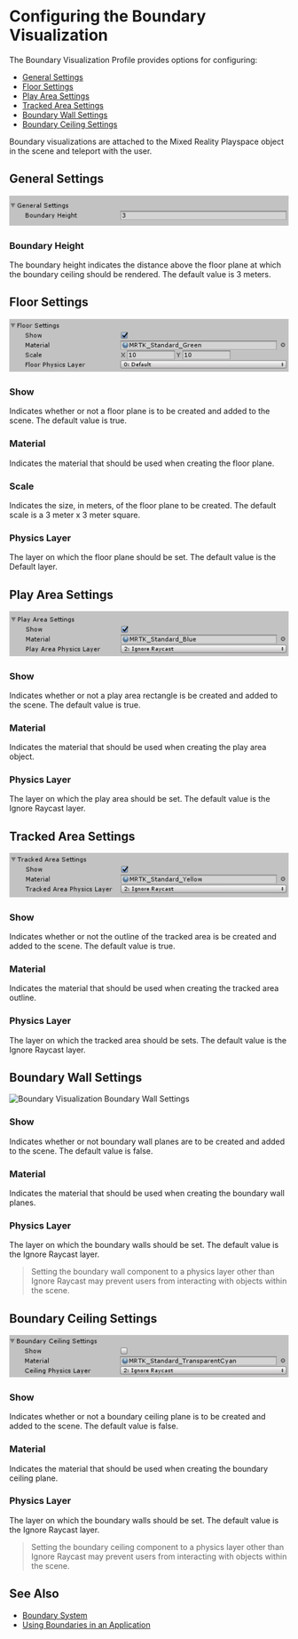 # Configuring the Boundary Visualization

The Boundary Visualization Profile provides options for configuring:

- [General Settings](#general-settings)
- [Floor Settings](#floor-settings)
- [Play Area Settings](#play-area-settings)
- [Tracked Area Settings](#tracked-area-settings)
- [Boundary Wall Settings](#boundary-wall-settings)
- [Boundary Ceiling Settings](#boundary-ceiling-settings)

Boundary visualizations are attached to the Mixed Reality Playspace object in the scene and teleport with the user.

## General Settings

![Boundary Visualization General Settings](../../External/ReadMeImages/Boundary/BoundaryVisualizationGeneralSettings.png)
### Boundary Height

The boundary height indicates the distance above the floor plane at which the boundary ceiling should be rendered. The default value is 3 meters.

## Floor Settings

![Boundary Visualization Floor Settings](../../External/ReadMeImages/Boundary/BoundaryVisualizationFloorSettings.png)

### Show

Indicates whether or not a floor plane is to be created and added to the scene. The default value is true.

### Material

Indicates the material that should be used when creating the floor plane.

### Scale

Indicates the size, in meters, of the floor plane to be created. The default scale is a 3 meter x 3 meter square.

### Physics Layer

The layer on which the floor plane should be set. The default value is the Default layer.

## Play Area Settings

![Boundary Visualization Play Area Settings](../../External/ReadMeImages/Boundary/BoundaryVisualizationPlayAreaSettings.png)

### Show

Indicates whether or not a play area rectangle is be created and added to the scene. The default value is true.

### Material

Indicates the material that should be used when creating the play area object.

### Physics Layer

The layer on which the play area should be set. The default value is the Ignore Raycast layer.

## Tracked Area Settings

![Boundary Visualization Tracked Area Settings](../../External/ReadMeImages/Boundary/BoundaryVisualizationTrackedAreaSettings.png)

### Show

Indicates whether or not the outline of the tracked area is be created and added to the scene. The default value is true.

### Material

Indicates the material that should be used when creating the tracked area outline.

### Physics Layer

The layer on which the tracked area should be sets. The default value is the Ignore Raycast layer.

## Boundary Wall Settings

![Boundary Visualization Boundary Wall Settings](../../External/ReadMeImages/Boundary/BoundaryVisualizationWalllSettings.png)

### Show

Indicates whether or not boundary wall planes are to be created and added to the scene. The default value is false.

### Material

Indicates the material that should be used when creating the boundary wall planes.

### Physics Layer

The layer on which the boundary walls should be set. The default value is the Ignore Raycast layer.

> Setting the boundary wall component to a physics layer other than Ignore Raycast may prevent users from interacting with objects within the scene.

## Boundary Ceiling Settings

![Boundary Visualization Boundary Ceiling Settings](../../External/ReadMeImages/Boundary/BoundaryVisualizationCeilingSettings.png)

### Show

Indicates whether or not a boundary ceiling plane is to be created and added to the scene. The default value is false.

### Material

Indicates the material that should be used when creating the boundary ceiling plane.

### Physics Layer

The layer on which the boundary walls should be set. The default value is the Ignore Raycast layer.

> Setting the boundary ceiling component to a physics layer other than Ignore Raycast may prevent users from interacting with objects within the scene.

## See Also

- [Boundary System](BoundaryGettingStarted.md)
- [Using Boundaries in an Application](../TODO.md)
